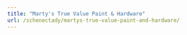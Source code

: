 ```yaml
---
title: "Marty's True Value Paint & Hardware"
url: /schenectady/martys-true-value-paint-and-hardware/
---
```

